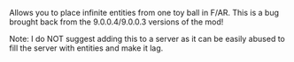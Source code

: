 Allows you to place infinite entities from one toy ball in F/AR. This is a bug brought back from the 9.0.0.4/9.0.0.3 versions of the mod!

Note: I do NOT suggest adding this to a server as it can be easily abused to fill the server with entities and make it lag.
